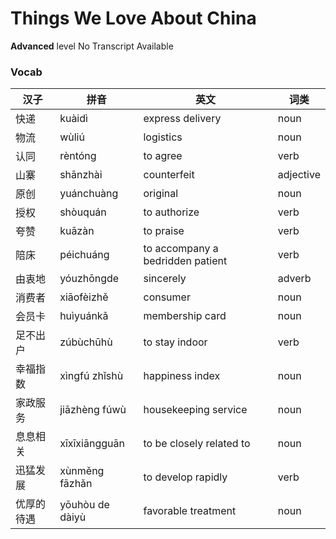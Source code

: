 # Things We Love About China
**Advanced** level
No Transcript Available
### Vocab
|汉子|拼音|英文|词类|
|----|----|----|----|
|快递|kuàidì|express delivery|noun|
|物流|wùliú|logistics|noun|
|认同|rèntóng|to agree|verb|
|山寨|shānzhài|counterfeit|adjective|
|原创|yuánchuàng|original|noun|
|授权|shòuquán|to authorize|verb|
|夸赞|kuāzàn|to praise|verb|
|陪床|péichuáng|to accompany a bedridden patient|verb|
|由衷地|yóuzhōngde|sincerely|adverb|
|消费者|xiāofèizhě|consumer|noun|
|会员卡|huìyuánkǎ|membership card|noun|
|足不出户|zúbùchūhù|to stay indoor|verb|
|幸福指数|xìngfú zhǐshù|happiness index|noun|
|家政服务|jiāzhèng fúwù|housekeeping service|noun|
|息息相关|xīxīxiāngguān|to be closely related to|noun|
|迅猛发展|xùnměng fāzhǎn|to develop rapidly|verb|
|优厚的待遇|yōuhòu de dàiyù|favorable treatment|noun|